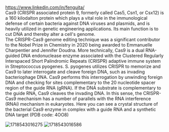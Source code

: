 https://www.linkedin.com/in/fenguita/</br>
Cas9 (CRISPR associated protein 9, formerly called Cas5, Csn1, or Csx12) is a 160 kilodalton protein which plays a vital role in the immunological defense of certain bacteria against DNA viruses and plasmids, and is heavily utilized in genetic engineering applications. Its main function is to cut DNA and thereby alter a cell's genome. </br>The CRISPR-Cas9 genome editing technique was a significant contributor to the Nobel Prize in Chemistry in 2020 being awarded to Emmanuelle Charpentier and Jennifer Doudna. More technically, Cas9 is a dual RNA-guided DNA endonuclease enzyme associated with the Clustered Regularly Interspaced Short Palindromic Repeats (CRISPR) adaptive immune system in Streptococcus pyogenes. S. pyogenes utilizes CRISPR to memorize and Cas9 to later interrogate and cleave foreign DNA, such as invading bacteriophage DNA. Cas9 performs this interrogation by unwinding foreign DNA and checking for sites complementary to the 20 nucleotide spacer region of the guide RNA (gRNA). If the DNA substrate is complementary to the guide RNA, Cas9 cleaves the invading DNA. In this sense, the CRISPR-Cas9 mechanism has a number of parallels with the RNA interference (RNAi) mechanism in eukaryotes. Here you can see a crystal structure of the bacterial Cas9 enzyme in complex with a guide RNA and a synthetic DNA target (PDB code: 4OO8)</br>

![1718543016275](https://github.com/Siamak-salimy/Usefull/assets/34867846/b7c4ff4c-2edb-43bc-9ba7-f4a2501518fe)
![1718543016586](https://github.com/Siamak-salimy/Usefull/assets/34867846/e8d262cd-d97f-4b50-9093-960066d8ac3d)

